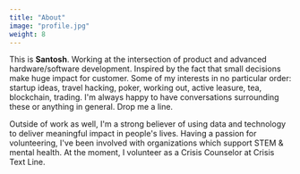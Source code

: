 ```yaml
---
title: "About"
image: "profile.jpg"
weight: 8
---
```


This is **Santosh**. Working at the intersection of product and advanced hardware/software development. Inspired by the fact that small decisions make huge impact for customer. Some of my interests in no particular order: startup ideas, travel hacking, poker, working out, active leasure, tea, blockchain, trading. I'm always happy to have conversations surrounding these or anything in general. Drop me a line. 

Outside of work as well, I'm a strong believer of using data and technology to deliver meaningful impact in people's lives. Having a passion for volunteering, I've been involved with organizations which support STEM & mental health. At the moment, I volunteer as a Crisis Counselor at Crisis Text Line.  

